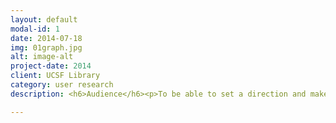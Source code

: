 ```yaml
---
layout: default
modal-id: 1
date: 2014-07-18
img: 01graph.jpg
alt: image-alt
project-date: 2014
client: UCSF Library
category: user research
description: <h6>Audience</h6><p>To be able to set a direction and make improvements, the Web Projects Team really needed a better sense of our audience and the needs we were trying to meet. Through a combination of focused interviews, survey results, discussions with students, and existing UCSF numbers, I was able to come up with a good approximation that is very useful in keeping us on course. More detail is captured in a blog <a href="https://blogs.library.ucsf.edu/ckm/2014/04/11/its-all-about-audience/">post.</a> Along with our <a href="https://wiki.library.ucsf.edu/display/LWP/Purpose+and+Guiding+Principles">Purpose and Guiding Principles,</a> we now have the beginnings of a content strategy.</p><p><img class="img-centered" src="img/01audience.jpg" alt="" height="500" width="700"></p>

---
```

